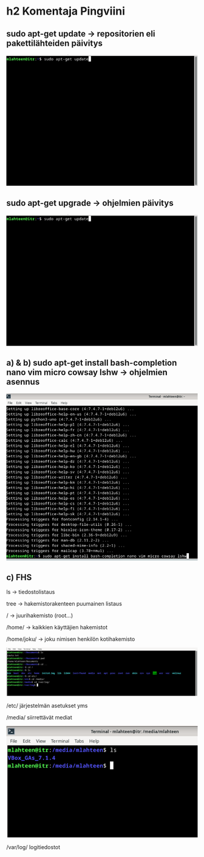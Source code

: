 # h2 Komentaja Pingviini

## sudo apt-get update -> repositorien eli pakettilähteiden päivitys

![sudo apt-get update -> repositorien eli pakettilähteiden päivitys](https://github.com/mikacheese/linux-servers/blob/imagesh2/update.png)

## sudo apt-get upgrade -> ohjelmien päivitys

![sudo apt-get upgrade -> ohjelmien päivitys](https://github.com/mikacheese/linux-servers/blob/imagesh2/update.png)

## a) & b) sudo apt-get install bash-completion nano vim micro cowsay lshw -> ohjelmien asennus

![a) & b) sudo apt-get install bash-completion nano vim micro cowsay lshw -> ohjelmien asennus](https://github.com/mikacheese/linux-servers/blob/imagesh2/install.png)

## c) FHS

ls -> tiedostolistaus

tree -> hakemistorakenteen puumainen listaus

/ -> juurihakemisto (root...)

/home/ -> kaikkien käyttäjien hakemistot

/home/joku/ -> joku nimisen henkilön kotihakemisto

![Hakemistoissaliikkumista](https://github.com/mikacheese/linux-servers/blob/imagesh2/Hakemistoissaliikkumista.png)

/etc/ järjestelmän asetukset yms



/media/ siirrettävät mediat

![/media/ siirrettävät mediat](https://github.com/mikacheese/linux-servers/blob/imagesh2/media.png)

/var/log/ logitiedostot 



